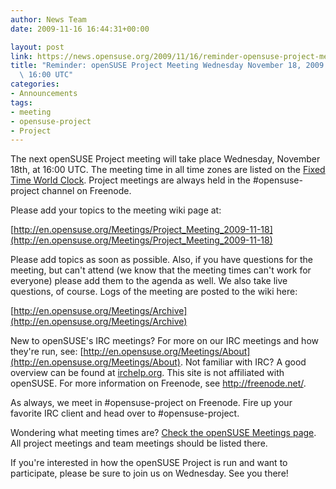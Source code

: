 ```yaml
---
author: News Team
date: 2009-11-16 16:44:31+00:00

layout: post
link: https://news.opensuse.org/2009/11/16/reminder-opensuse-project-meeting-wednesday-november-16-2009-at-1600-utc/
title: "Reminder: openSUSE Project Meeting Wednesday November 18, 2009 at\
  \ 16:00 UTC"
categories:
- Announcements
tags:
- meeting
- opensuse-project
- Project
---
```



The next openSUSE Project meeting will take place Wednesday, November 18th, at 16:00 UTC. The meeting time in all time zones are listed on the [Fixed Time World Clock](http://bit.ly/3XhSxD). Project meetings are always held in the #opensuse-project channel on Freenode.





Please add your topics to the meeting wiki page at:





[http://en.opensuse.org/Meetings/Project_Meeting_2009-11-18](http://en.opensuse.org/Meetings/Project_Meeting_2009-11-18)



Please add topics as soon as possible. Also, if you have questions for the meeting, but can't attend (we know that the meeting times can't work for everyone) please add them to the agenda as well. We also take live questions, of course. Logs of the meeting are posted to the wiki here:





[http://en.opensuse.org/Meetings/Archive](http://en.opensuse.org/Meetings/Archive)





New to openSUSE's IRC meetings? For more on our IRC meetings and how they're run, see: [http://en.opensuse.org/Meetings/About](http://en.opensuse.org/Meetings/About). Not familiar with IRC? A good overview can be found at [irchelp.org](http://www.irchelp.org/). This site is not affiliated with openSUSE. For more information on Freenode, see http://freenode.net/.





As always, we meet in #opensuse-project on Freenode. Fire up your favorite IRC client and head over to #opensuse-project.





Wondering what meeting times are? [Check the openSUSE Meetings page](http://en.opensuse.org/Meetings). All project meetings and team meetings should be listed there.





If you're interested in how the openSUSE Project is run and want to participate, please be sure to join us on Wednesday. See you there!

		
